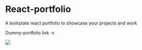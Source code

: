 # React-portfolio

A boilrplate react portfolio to showcase your projects and work


Dummy-portfolio link -> 

![](test.gif)

